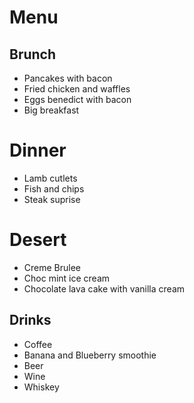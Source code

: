 # Menu

## Brunch
* Pancakes with bacon
* Fried chicken and waffles
* Eggs benedict with bacon
* Big breakfast

# Dinner
* Lamb cutlets
* Fish and chips
* Steak suprise

# Desert
* Creme Brulee
* Choc mint ice cream
* Chocolate lava cake with vanilla cream

## Drinks
* Coffee
* Banana and Blueberry smoothie
* Beer
* Wine
* Whiskey
